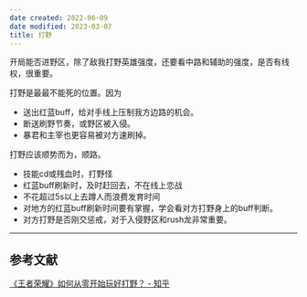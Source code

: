 ```yaml
---
date created: 2022-06-09
date modified: 2023-03-07
title: 打野
---
```


开局能否进野区，除了敌我打野英雄强度，还要看中路和辅助的强度，是否有线权，很重要。

打野是最最不能死的位置。因为

- 送出红蓝buff，给对手线上压制我方边路的机会。
- 断送刷野节奏，或野区被入侵。
- 暴君和主宰也更容易被对方速刷掉。

打野应该顺势而为，顺路。

- 技能cd或残血时，打野怪
- 红蓝buff刷新时，及时赶回去，不在线上恋战
- 不花超过5s以上去蹲人而浪费发育时间
- 对地方的红蓝buff刷新时间要有掌握，学会看对方打野身上的buff判断。
- 对方打野是否刚交惩戒，对于入侵野区和rush龙非常重要。

---

## 参考文献

[《王者荣耀》如何从零开始玩好打野？ - 知乎](https://www.zhihu.com/question/311865436/answer/1292774341)
